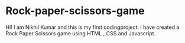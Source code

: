 # Rock-paper-scissors-game

Hi! I am Nikhil Kumar and this is my first codingproject.
I have created a Rock Paper Scissors game using HTML , CSS and Javascript.
